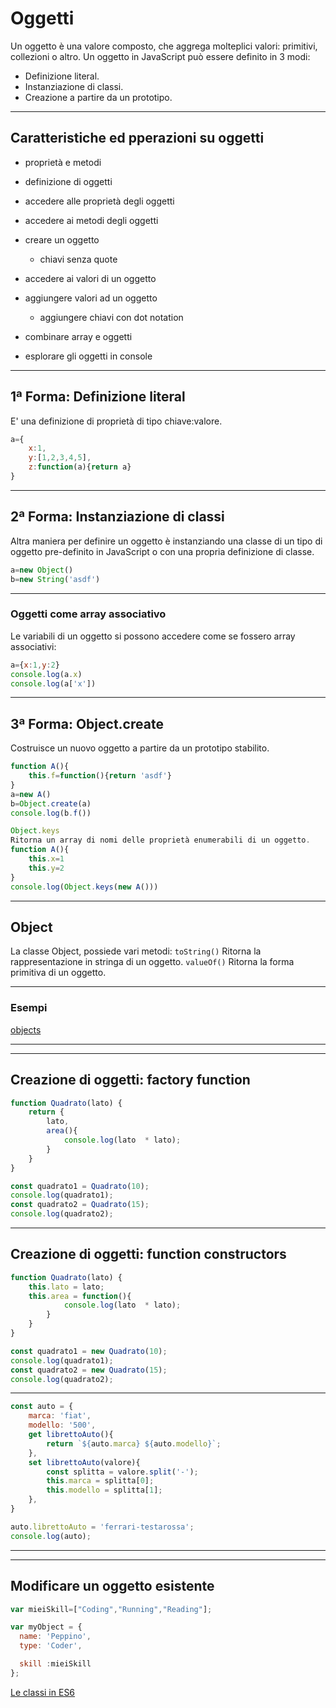 # Oggetti

Un oggetto è una valore composto, che aggrega molteplici valori: primitivi, collezioni o altro.
Un oggetto in JavaScript può essere definito in 3 modi:

* Definizione literal.
* Instanziazione di classi.
* Creazione a partire da un prototipo.

---

## Caratteristiche ed pperazioni su oggetti

* proprietà e metodi
* definizione di oggetti
* accedere alle proprietà degli oggetti
* accedere ai metodi degli oggetti

* creare un oggetto
  * chiavi senza quote
* accedere ai valori di un oggetto
* aggiungere valori ad un oggetto
  * aggiungere chiavi con dot notation
* combinare array e oggetti
* esplorare gli oggetti in console

---

## 1ª Forma: Definizione literal

E' una definizione di proprietà di tipo chiave:valore.

```javascript
a={
    x:1,
    y:[1,2,3,4,5],
    z:function(a){return a}
}
```

---

## 2ª Forma: Instanziazione di classi

Altra maniera per definire un oggetto è instanziando una classe di un tipo di oggetto pre-definito in JavaScript o con una propria definizione di classe.

```javascript
a=new Object()
b=new String('asdf')
```

---

### Oggetti come array associativo

Le variabili di un oggetto si possono accedere come se fossero array associativi:

```javascript
a={x:1,y:2}
console.log(a.x)
console.log(a['x'])
```

---

## 3ª Forma: Object.create

Costruisce un nuovo oggetto a partire da un prototipo stabilito.

```javascript
function A(){
    this.f=function(){return 'asdf'}
}
a=new A()
b=Object.create(a)
console.log(b.f())

Object.keys
Ritorna un array di nomi delle proprietà enumerabili di un oggetto.
function A(){
    this.x=1
    this.y=2
}
console.log(Object.keys(new A()))
```

---

## Object

La classe Object, possiede vari metodi:
`toString()`
Ritorna la rappresentazione in stringa di un oggetto.
`valueOf()`
Ritorna la forma primitiva di un oggetto.

---

### Esempi

[objects](../esempi/04_objects)

---

---

## Creazione di oggetti: factory function

```javascript
function Quadrato(lato) {
    return {
        lato,
        area(){
            console.log(lato  * lato);
        }
    }
}

const quadrato1 = Quadrato(10);
console.log(quadrato1);
const quadrato2 = Quadrato(15);
console.log(quadrato2);

```

---

## Creazione di oggetti: function constructors

```javascript
function Quadrato(lato) {
    this.lato = lato;
    this.area = function(){
            console.log(lato  * lato);
        }
    }
}

const quadrato1 = new Quadrato(10);
console.log(quadrato1);
const quadrato2 = new Quadrato(15);
console.log(quadrato2);

```

---

```javascript
const auto = {
    marca: 'fiat',
    modello: '500',
    get librettoAuto(){
        return `${auto.marca} ${auto.modello}`;
    },
    set librettoAuto(valore){
        const splitta = valore.split('-');
        this.marca = splitta[0];
        this.modello = splitta[1];
    },
}

auto.librettoAuto = 'ferrari-testarossa';
console.log(auto);

```

---

---

## Modificare un oggetto esistente

```javascript
var mieiSkill=["Coding","Running","Reading"];

var myObject = {
  name: 'Peppino',
  type: 'Coder',

  skill :mieiSkill
};
```

[Le classi in ES6](./L3_ES6_09_Classi_Prototipi.md)
